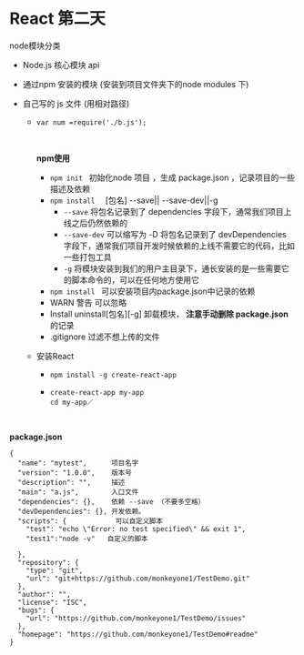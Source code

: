 # React 第二天

 node模块分类

- Node.js 核心模块 api

- 通过npm 安装的模块 (安装到项目文件夹下的node modules 下)

- 自己写的 js 文件 (用相对路径)

  - `var num =require('./b.js');`

    ​

    **npm使用**

    - `npm init ` 初始化node 项目 ，生成 package.json ，记录项目的一些描述及依赖
    - `npm install  ` [包名]  --save|| --save-dev||-g
      - `--save`  将包名记录到了 dependencies 字段下，通常我们项目上线之后仍然依赖的
      - `--save-dev` 可以缩写为 -D 将包名记录到了 devDependencies 字段下，通常我们项目开发时候依赖的上线不需要它的代码，比如一些打包工具
      - `-g` 将模块安装到我们的用户主目录下，通长安装的是一些需要它的脚本命令的，可以在任何地方使用它
    - `npm install `   可以安装项目内package.json中记录的依赖
    - WARN 警告 可以忽略
    - Install uninstall[包名][-g] 卸载模块， **注意手动删除 package.json** 的记录
    - .gitignore  过滤不想上传的文件

  - 安装React

    - ```
      npm install -g create-react-app 
      ```

    - ```
      create-react-app my-app
      cd my-app／
      ```

      ​



**package.json**

```
{
  "name": "mytest",      项目名字
  "version": "1.0.0",    版本号
  "description": "",     描述
  "main": "a.js",        入口文件
  "dependencies": {},    依赖 --save （不要多空格）
  "devDependencies": {}, 开发依赖。
  "scripts": {            可以自定义脚本
    "test": "echo \"Error: no test specified\" && exit 1",
    "test1":"node -v"   自定义的脚本
    
  },
  "repository": {
    "type": "git",
    "url": "git+https://github.com/monkeyone1/TestDemo.git"
  },
  "author": "",
  "license": "ISC",
  "bugs": {
    "url": "https://github.com/monkeyone1/TestDemo/issues"
  },
  "homepage": "https://github.com/monkeyone1/TestDemo#readme"
}

```

